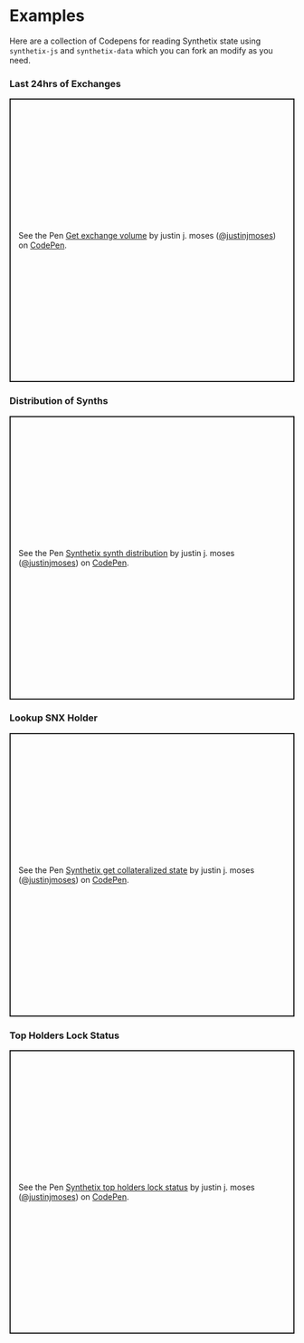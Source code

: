 # Examples

Here are a collection of Codepens for reading Synthetix state using `synthetix-js` and `synthetix-data` which you can fork an modify as you need.

### Last 24hrs of Exchanges

<p class="codepen" data-height="500" data-theme-id="dark" data-default-tab="result" data-user="justinjmoses" data-slug-hash="EzoEbM" style="height: 500px; box-sizing: border-box; display: flex; align-items: center; justify-content: center; border: 2px solid; margin: 1em 0; padding: 1em;" data-pen-title="Get exchange volume">
  <span>See the Pen <a href="https://codepen.io/justinjmoses/pen/EzoEbM">
  Get exchange volume</a> by justin j. moses (<a href="https://codepen.io/justinjmoses">@justinjmoses</a>)
  on <a href="https://codepen.io">CodePen</a>.</span>
</p>
<script async src="https://static.codepen.io/assets/embed/ei.js"></script>

### Distribution of Synths

<p class="codepen" data-height="500" data-theme-id="dark" data-default-tab="result" data-user="justinjmoses" data-slug-hash="vMKywz" style="height: 500px; box-sizing: border-box; display: flex; align-items: center; justify-content: center; border: 2px solid; margin: 1em 0; padding: 1em;" data-pen-title="Synthetix synth distribution">
  <span>See the Pen <a href="https://codepen.io/justinjmoses/pen/vMKywz">
  Synthetix synth distribution</a> by justin j. moses (<a href="https://codepen.io/justinjmoses">@justinjmoses</a>)
  on <a href="https://codepen.io">CodePen</a>.</span>
</p>
<script async src="https://static.codepen.io/assets/embed/ei.js"></script>

### Lookup SNX Holder

<p class="codepen" data-height="500" data-theme-id="dark" data-default-tab="result" data-user="justinjmoses" data-slug-hash="qwqoBR" style="height: 500px; box-sizing: border-box; display: flex; align-items: center; justify-content: center; border: 2px solid; margin: 1em 0; padding: 1em;" data-pen-title="Synthetix get collateralized state">
  <span>See the Pen <a href="https://codepen.io/justinjmoses/pen/qwqoBR">
  Synthetix get collateralized state</a> by justin j. moses (<a href="https://codepen.io/justinjmoses">@justinjmoses</a>)
  on <a href="https://codepen.io">CodePen</a>.</span>
</p>
<script async src="https://static.codepen.io/assets/embed/ei.js"></script>

### Top Holders Lock Status

<p class="codepen" data-height="500" data-theme-id="dark" data-default-tab="result" data-user="justinjmoses" data-slug-hash="mgWZEm" style="height: 500px; box-sizing: border-box; display: flex; align-items: center; justify-content: center; border: 2px solid; margin: 1em 0; padding: 1em;" data-pen-title="Synthetix top holders lock status">
  <span>See the Pen <a href="https://codepen.io/justinjmoses/pen/mgWZEm">
  Synthetix top holders lock status</a> by justin j. moses (<a href="https://codepen.io/justinjmoses">@justinjmoses</a>)
  on <a href="https://codepen.io">CodePen</a>.</span>
</p>
<script async src="https://static.codepen.io/assets/embed/ei.js"></script>
